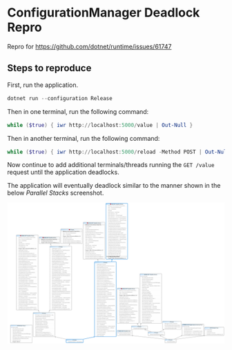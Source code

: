 # ConfigurationManager Deadlock Repro

Repro for https://github.com/dotnet/runtime/issues/61747

## Steps to reproduce

First, run the application.

```powershell
dotnet run --configuration Release
```

Then in one terminal, run the following command:

```powershell
while ($true) { iwr http://localhost:5000/value | Out-Null }
```

Then in another terminal, run the following command:

```powershell
while ($true) { iwr http://localhost:5000/reload -Method POST | Out-Null }
```

Now continue to add additional terminals/threads running the `GET /value` request until the application deadlocks.

The application will eventually deadlock similar to the manner shown in the below _Parallel Stacks_ screenshot.

![Deadlocked Parallel Stacks](./deadlock-repro.png)
